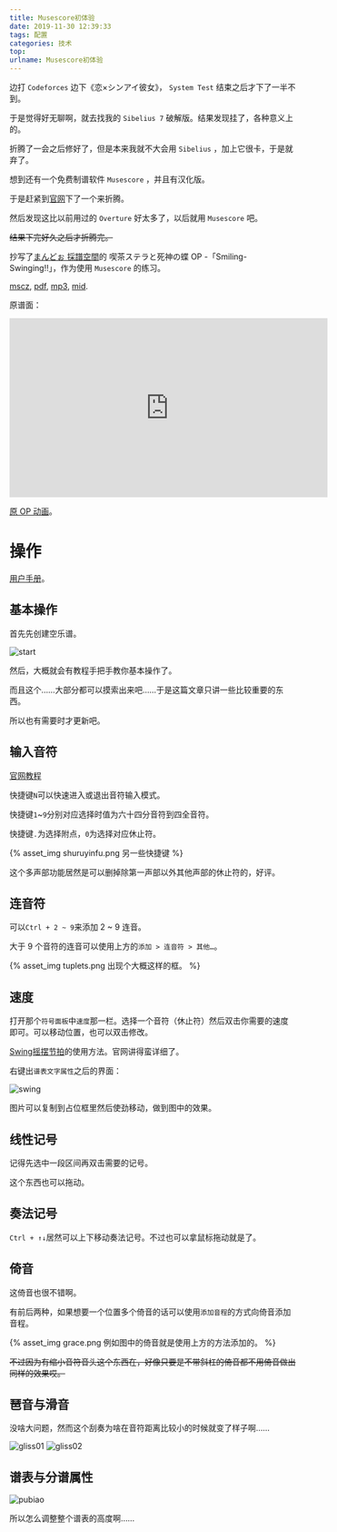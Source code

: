 ```yaml
---
title: Musescore初体验
date: 2019-11-30 12:39:33
tags: 配置
categories: 技术
top:
urlname: Musescore初体验
---
```


边打 `Codeforces` 边下《恋×シンアイ彼女》， `System Test` 结束之后才下了一半不到。

于是觉得好无聊啊，就去找我的 `Sibelius 7` 破解版。结果发现挂了，各种意义上的。

折腾了一会之后修好了，但是本来我就不大会用 `Sibelius` ，加上它很卡，于是就弃了。

想到还有一个免费制谱软件 `Musescore` ，并且有汉化版。

于是赶紧到[官网](https://musescore.org)下了一个来折腾。

然后发现这比以前用过的 `Overture` 好太多了，以后就用 `Musescore` 吧。

~~结果下完好久之后才折腾完。~~

<!-- more -->

抄写了[まんどぉ 採譜空間](https://youtu.be/fGIkvLEYSmg)的 喫茶ステラと死神の蝶 OP -「Smiling-Swinging!!」，作为使用 `Musescore` 的练习。

[mscz](Smiling-Swinging!!.mscz), [pdf](Smiling-Swinging!!.pdf), [mp3](Smiling-Swinging!!.mp3), [mid](Smiling-Swinging!!.mid).

原谱面：

<iframe width="560" height="315" src="https://www.youtube.com/embed/fGIkvLEYSmg" frameborder="0" allow="accelerometer; autoplay; encrypted-media; gyroscope; picture-in-picture" allowfullscreen></iframe>

[原 OP 动画](https://youtu.be/M-yz3abHY3o)。

# 操作

[用户手册](https://musescore.org/zh-hans/yonghushouce)。

## 基本操作

首先先创建空乐谱。

![start](start_test.png)

然后，大概就会有教程手把手教你基本操作了。

而且这个……大部分都可以摸索出来吧……于是这篇文章只讲一些比较重要的东西。

所以也有需要时才更新吧。

## 输入音符

[官网教程](https://musescore.org/zh-hans/handbook/shuruyinfu)

快捷键`N`可以快速进入或退出音符输入模式。

快捷键`1`\~`9`分别对应选择时值为六十四分音符到四全音符。

快捷键`.`为选择附点，`0`为选择对应休止符。

{% asset_img shuruyinfu.png 另一些快捷键 %}

这个多声部功能居然是可以删掉除第一声部以外其他声部的休止符的，好评。

## 连音符

可以`Ctrl + 2 ~ 9`来添加 2 \~ 9 连音。

大于 9 个音符的连音可以使用上方的`添加 > 连音符 > 其他…`。

{% asset_img tuplets.png 出现个大概这样的框。 %}

## 速度

打开那个`符号面板`中`速度`那一栏。选择一个音符（休止符）然后双击你需要的速度即可。可以移动位置，也可以双击修改。

[Swing摇摆节拍](https://musescore.org/zh-hans/node/278659)的使用方法。官网讲得蛮详细了。

右键出`谱表文字属性`之后的界面：

![swing](swing.png)

图片可以复制到占位框里然后使劲移动，做到图中的效果。

## 线性记号

记得先选中一段区间再双击需要的记号。

这个东西也可以拖动。

## 奏法记号

`Ctrl + ↑↓`居然可以上下移动奏法记号。不过也可以拿鼠标拖动就是了。

## 倚音

这倚音也很不错啊。

有前后两种，如果想要一个位置多个倚音的话可以使用`添加音程`的方式向倚音添加音程。

{% asset_img grace.png 例如图中的倚音就是使用上方的方法添加的。 %}

~~不过因为有缩小音符音头这个东西在，好像只要是不带斜杠的倚音都不用倚音做出同样的效果哎。~~

## 琶音与滑音

没啥大问题，然而这个刮奏为啥在音符距离比较小的时候就变了样子啊……

![gliss01](gliss01.png) ![gliss02](gliss02.png)

## 谱表与分谱属性

![pubiao](pubiao.png)

所以怎么调整整个谱表的高度啊……